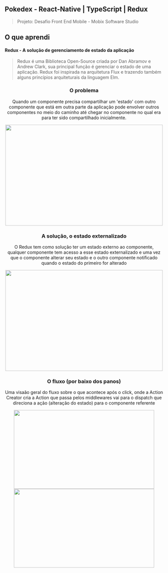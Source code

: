 ## Pokedex - React-Native | TypeScript | Redux 

> Projeto: Desafio Front End Mobile - Mobix Software Studio

## O que aprendi 

#### Redux - A solução de gerenciamento de estado da aplicação

> Redux é uma Biblioteca Open-Source criada por Dan Abramov e Andrew Clark, sua principal função é gerenciar o estado de uma aplicação. Redux foi inspirada na arquitetura Flux e trazendo também alguns princípios arquiteturais da linguagem Elm.

<div align="center">
    
<h3>O problema</h3>
    <p>Quando um componente precisa compartilhar um 'estado' com outro componente que está em outra parte da aplicação pode envolver outros componentes no meio do caminho até chegar no componente no qual era para ter sido compartilhado inicialmente. </p>
<img src="https://user-images.githubusercontent.com/87882835/159139590-2303ad62-5edd-4a31-aabb-4b478bd612f9.png" height="320px" width="500px"/>
    
<h3>A solução, o estado externalizado</h3>    
    <p>O Redux tem como solução ter um estado externo ao componente, qualquer componente tem acesso a esse estado externalizado e uma vez que o componente alterar seu estado e o outro componente notificado quando o estado do primeiro for alterado </p>
<img src="https://user-images.githubusercontent.com/87882835/159140171-5984588a-83bc-40e7-b019-33ab9ab5b7eb.png" height="320px" width="500px"/>
    
<h3>O fluxo (por baixo dos panos)</h3>    
    <p>Uma visaão geral do fluxo sobre o que acontece após o click, onde a Action Creator cria a Action que passa pelos middlewares vai para o dispatch que direciona a ação (alteração do estado) para o componente referente </p>
<img src="https://user-images.githubusercontent.com/87882835/159140213-2ac1d90c-6d2f-4fa8-a37e-bc9006ac16f5.png" height="250px" width="446px"/>
<img src="https://user-images.githubusercontent.com/87882835/159140217-d76133d8-1546-4639-b5e0-3a7258bc8a45.png" height="250px" width="446px"/>

 </div>
 
